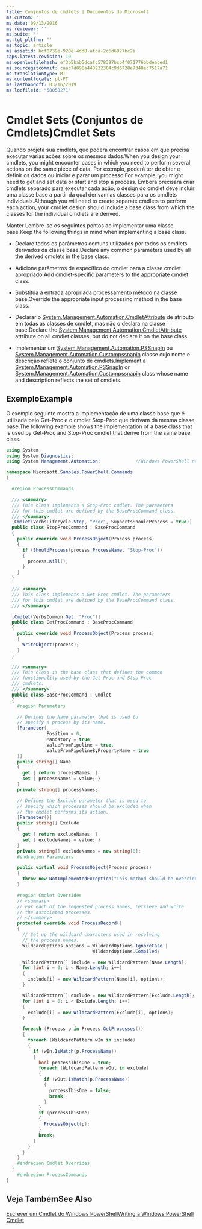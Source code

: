 ```yaml
---
title: Conjuntos de cmdlets | Documentos da Microsoft
ms.custom: ''
ms.date: 09/13/2016
ms.reviewer: ''
ms.suite: ''
ms.tgt_pltfrm: ''
ms.topic: article
ms.assetid: bcf0739e-920e-4dd8-afca-2c6d6927bc2a
caps.latest.revision: 10
ms.openlocfilehash: ef3b5bab5dcafc578397bcb4f071776bbdeaced1
ms.sourcegitcommit: caac7d098a448232304c9d6728e7340ec7517a71
ms.translationtype: MT
ms.contentlocale: pt-PT
ms.lasthandoff: 03/16/2019
ms.locfileid: "58058271"
---
```

# <a name="cmdlet-sets"></a><span data-ttu-id="d400d-102">Cmdlet Sets (Conjuntos de Cmdlets)</span><span class="sxs-lookup"><span data-stu-id="d400d-102">Cmdlet Sets</span></span>

<span data-ttu-id="d400d-103">Quando projeta sua cmdlets, que poderá encontrar casos em que precisa executar várias ações sobre os mesmos dados.</span><span class="sxs-lookup"><span data-stu-id="d400d-103">When you design your cmdlets, you might encounter cases in which you need to perform several actions on the same piece of data.</span></span> <span data-ttu-id="d400d-104">Por exemplo, poderá ter de obter e definir os dados ou iniciar e parar um processo.</span><span class="sxs-lookup"><span data-stu-id="d400d-104">For example, you might need to get and set data or start and stop a process.</span></span> <span data-ttu-id="d400d-105">Embora precisará criar cmdlets separado para executar cada ação, o design do cmdlet deve incluir uma classe base a partir da qual derivam as classes para os cmdlets individuais.</span><span class="sxs-lookup"><span data-stu-id="d400d-105">Although you will need to create separate cmdlets to perform each action, your cmdlet design should include a base class from which the classes for the individual cmdlets are derived.</span></span>

<span data-ttu-id="d400d-106">Manter Lembre-se os seguintes pontos ao implementar uma classe base.</span><span class="sxs-lookup"><span data-stu-id="d400d-106">Keep the following things in mind when implementing a base class.</span></span>

- <span data-ttu-id="d400d-107">Declare todos os parâmetros comuns utilizados por todos os cmdlets derivados da classe base.</span><span class="sxs-lookup"><span data-stu-id="d400d-107">Declare any common parameters used by all the derived cmdlets in the base class.</span></span>

- <span data-ttu-id="d400d-108">Adicione parâmetros de específico do cmdlet para a classe cmdlet apropriado.</span><span class="sxs-lookup"><span data-stu-id="d400d-108">Add cmdlet-specific parameters to the appropriate cmdlet class.</span></span>

- <span data-ttu-id="d400d-109">Substitua a entrada apropriada processamento método na classe base.</span><span class="sxs-lookup"><span data-stu-id="d400d-109">Override the appropriate input processing method in the base class.</span></span>

- <span data-ttu-id="d400d-110">Declarar o [System.Management.Automation.CmdletAttribute](/dotnet/api/System.Management.Automation.CmdletAttribute) de atributo em todas as classes de cmdlet, mas não o declara na classe base.</span><span class="sxs-lookup"><span data-stu-id="d400d-110">Declare the [System.Management.Automation.CmdletAttribute](/dotnet/api/System.Management.Automation.CmdletAttribute) attribute on all cmdlet classes, but do not declare it on the base class.</span></span>

- <span data-ttu-id="d400d-111">Implementar um [System.Management.Automation.PSSnapIn](/dotnet/api/System.Management.Automation.PSSnapIn) ou [System.Management.Automation.Custompssnapin](/dotnet/api/System.Management.Automation.CustomPSSnapIn) classe cujo nome e descrição reflete o conjunto de cmdlets.</span><span class="sxs-lookup"><span data-stu-id="d400d-111">Implement a [System.Management.Automation.PSSnapIn](/dotnet/api/System.Management.Automation.PSSnapIn) or [System.Management.Automation.Custompssnapin](/dotnet/api/System.Management.Automation.CustomPSSnapIn) class whose name and description reflects the set of cmdlets.</span></span>

## <a name="example"></a><span data-ttu-id="d400d-112">Exemplo</span><span class="sxs-lookup"><span data-stu-id="d400d-112">Example</span></span>

<span data-ttu-id="d400d-113">O exemplo seguinte mostra a implementação de uma classe base que é utilizada pelo Get-Proc e o cmdlet Stop-Proc que derivam da mesma classe base.</span><span class="sxs-lookup"><span data-stu-id="d400d-113">The following example shows the implementation of a base class that is used by Get-Proc and Stop-Proc cmdlet that derive from the same base class.</span></span>

```csharp
using System;
using System.Diagnostics;
using System.Management.Automation;             //Windows PowerShell namespace.

namespace Microsoft.Samples.PowerShell.Commands
{

  #region ProcessCommands

  /// <summary>
  /// This class implements a Stop-Proc cmdlet. The parameters
  /// for this cmdlet are defined by the BaseProcCommand class.
  /// </summary>
  [Cmdlet(VerbsLifecycle.Stop, "Proc", SupportsShouldProcess = true)]
  public class StopProcCommand : BaseProcCommand
  {
    public override void ProcessObject(Process process)
    {
      if (ShouldProcess(process.ProcessName, "Stop-Proc"))
      {
        process.Kill();
      }
    }
  }

  /// <summary>
  /// This class implements a Get-Proc cmdlet. The parameters
  /// for this cmdlet are defined by the BaseProcCommand class.
  /// </summary>

  [Cmdlet(VerbsCommon.Get, "Proc")]
  public class GetProcCommand : BaseProcCommand
  {
    public override void ProcessObject(Process process)
    {
      WriteObject(process);
    }
  }

  /// <summary>
  /// This class is the base class that defines the common
  /// functionality used by the Get-Proc and Stop-Proc
  /// cmdlets.
  /// </summary>
  public class BaseProcCommand : Cmdlet
  {
    #region Parameters

    // Defines the Name parameter that is used to
    // specify a process by its name.
    [Parameter(
               Position = 0,
               Mandatory = true,
               ValueFromPipeline = true,
               ValueFromPipelineByPropertyName = true
    )]
    public string[] Name
    {
      get { return processNames; }
      set { processNames = value; }
    }
    private string[] processNames;

    // Defines the Exclude parameter that is used to
    // specify which processes should be excluded when
    // the cmdlet performs its action.
    [Parameter()]
    public string[] Exclude
    {
      get { return excludeNames; }
      set { excludeNames = value; }
    }
    private string[] excludeNames = new string[0];
    #endregion Parameters

    public virtual void ProcessObject(Process process)
    {
      throw new NotImplementedException("This method should be overridden.");
    }

    #region Cmdlet Overrides
    // <summary>
    // For each of the requested process names, retrieve and write
    // the associated processes.
    // </summary>
    protected override void ProcessRecord()
    {
      // Set up the wildcard characters used in resolving
      // the process names.
      WildcardOptions options = WildcardOptions.IgnoreCase |
                                WildcardOptions.Compiled;

      WildcardPattern[] include = new WildcardPattern[Name.Length];
      for (int i = 0; i < Name.Length; i++)
      {
        include[i] = new WildcardPattern(Name[i], options);
      }

      WildcardPattern[] exclude = new WildcardPattern[Exclude.Length];
      for (int i = 0; i < Exclude.Length; i++)
      {
        exclude[i] = new WildcardPattern(Exclude[i], options);
      }

      foreach (Process p in Process.GetProcesses())
      {
        foreach (WildcardPattern wIn in include)
        {
          if (wIn.IsMatch(p.ProcessName))
          {
            bool processThisOne = true;
            foreach (WildcardPattern wOut in exclude)
            {
              if (wOut.IsMatch(p.ProcessName))
              {
                processThisOne = false;
                break;
              }
            }
            if (processThisOne)
            {
              ProcessObject(p);
            }
            break;
          }
        }
      }
    }
    #endregion Cmdlet Overrides
  }
    #endregion ProcessCommands
}
```

## <a name="see-also"></a><span data-ttu-id="d400d-114">Veja Também</span><span class="sxs-lookup"><span data-stu-id="d400d-114">See Also</span></span>

[<span data-ttu-id="d400d-115">Escrever um Cmdlet do Windows PowerShell</span><span class="sxs-lookup"><span data-stu-id="d400d-115">Writing a Windows PowerShell Cmdlet</span></span>](./writing-a-windows-powershell-cmdlet.md)
